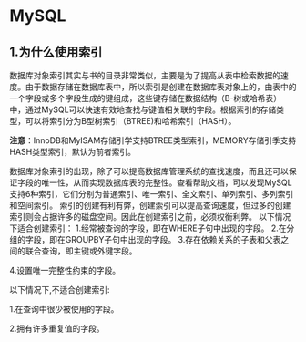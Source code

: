 # MySQL

## 1.为什么使用索引

​        数据库对象索引其实与书的目录非常类似，主要是为了提高从表中检索数据的速度。由于数据存储在数据库表中，所以索引是创建在数据库表对象上的，由表中的一个字段或多个字段生成的键组成，这些键存储在数据结构（B-树或哈希表）中，通过MySQL可以快速有效地查找与键值相关联的字段。根据索引的存储类型，可以将索引分为B型树索引（BTREE)和哈希索引（HASH）。

**注意**：InnoDB和MyISAM存储引学支持BTREE类型索引，MEMORY存储引季支持HASH类型索引，默认为前者索引。

数据库对象索引的出现，除了可以提高数据库管理系统的查找速度，而且还可以保证字段的唯一性，从而实现数据库表的完整性。查看帮助文档，可以发现MySQL支持6种索引，它们分别为普通索引、唯一索引、全文索引、单列索引、多列索引和空间索引。
索引的创建有利有弊，创建索引可以提高查询速度，但过多的创建索引则会占据许多的磁盘空间。因此在创建索引之前，必须权衡利弊。
以下情况下适合创建索引：
1.经常被查询的字段，即在WHERE子句中出现的字段。
2.在分组的字段，即在GROUPBY子句中出现的字段。
3.存在依赖关系的子表和父表之间的联合查询，即主键或外键字段。

4.设置唯一完整性约束的字段。  

以下情况下,不适合创建索引:  

1.在查询中很少被使用的字段。  

2.拥有许多重复值的字段。